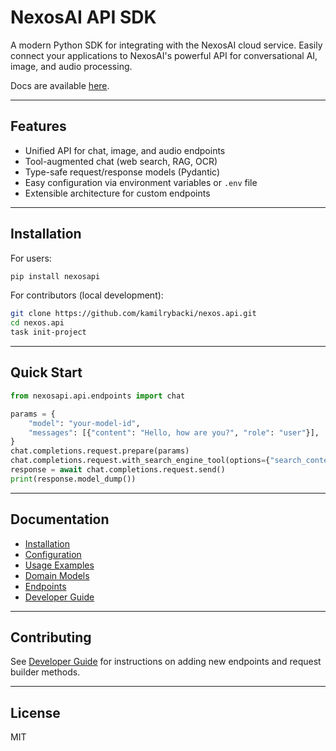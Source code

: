 # NexosAI API SDK

A modern Python SDK for integrating with the NexosAI cloud service. Easily connect your applications to NexosAI's powerful API for conversational AI, image, and audio processing.

Docs are available [here](https://nexosapi.readthedocs.io/en/latest/).

---

## Features

- Unified API for chat, image, and audio endpoints
- Tool-augmented chat (web search, RAG, OCR)
- Type-safe request/response models (Pydantic)
- Easy configuration via environment variables or `.env` file
- Extensible architecture for custom endpoints

---

## Installation

For users:

```bash
pip install nexosapi
```

For contributors (local development):

```bash
git clone https://github.com/kamilrybacki/nexos.api.git
cd nexos.api
task init-project
```

---

## Quick Start

```python
from nexosapi.api.endpoints import chat

params = {
    "model": "your-model-id",
    "messages": [{"content": "Hello, how are you?", "role": "user"}],
}
chat.completions.request.prepare(params)
chat.completions.request.with_search_engine_tool(options={"search_context_size": "medium"})
response = await chat.completions.request.send()
print(response.model_dump())
```

---

## Documentation

- [Installation](docs/installation.md)
- [Configuration](docs/configuration.md)
- [Usage Examples](docs/usage.md)
- [Domain Models](docs/domain-models.md)
- [Endpoints](docs/endpoints/chat-completions.md)
- [Developer Guide](docs/developer_guide.md)

---

## Contributing

See [Developer Guide](docs/developer_guide.md) for instructions on adding new endpoints and request builder methods.

---

## License

MIT
